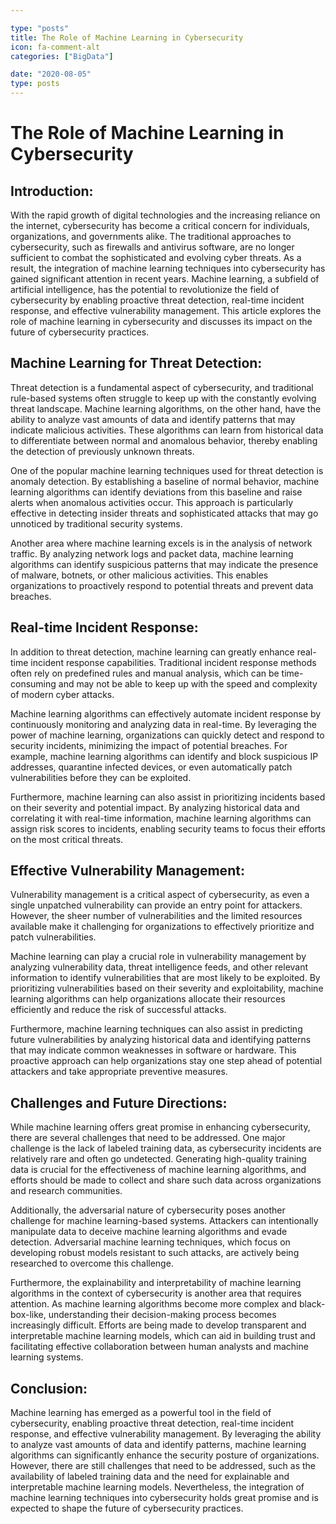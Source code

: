 ```yaml
---

type: "posts"
title: The Role of Machine Learning in Cybersecurity
icon: fa-comment-alt
categories: ["BigData"]

date: "2020-08-05"
type: posts
---
```





# The Role of Machine Learning in Cybersecurity

## Introduction:
With the rapid growth of digital technologies and the increasing reliance on the internet, cybersecurity has become a critical concern for individuals, organizations, and governments alike. The traditional approaches to cybersecurity, such as firewalls and antivirus software, are no longer sufficient to combat the sophisticated and evolving cyber threats. As a result, the integration of machine learning techniques into cybersecurity has gained significant attention in recent years. Machine learning, a subfield of artificial intelligence, has the potential to revolutionize the field of cybersecurity by enabling proactive threat detection, real-time incident response, and effective vulnerability management. This article explores the role of machine learning in cybersecurity and discusses its impact on the future of cybersecurity practices.

## Machine Learning for Threat Detection:
Threat detection is a fundamental aspect of cybersecurity, and traditional rule-based systems often struggle to keep up with the constantly evolving threat landscape. Machine learning algorithms, on the other hand, have the ability to analyze vast amounts of data and identify patterns that may indicate malicious activities. These algorithms can learn from historical data to differentiate between normal and anomalous behavior, thereby enabling the detection of previously unknown threats.

One of the popular machine learning techniques used for threat detection is anomaly detection. By establishing a baseline of normal behavior, machine learning algorithms can identify deviations from this baseline and raise alerts when anomalous activities occur. This approach is particularly effective in detecting insider threats and sophisticated attacks that may go unnoticed by traditional security systems.

Another area where machine learning excels is in the analysis of network traffic. By analyzing network logs and packet data, machine learning algorithms can identify suspicious patterns that may indicate the presence of malware, botnets, or other malicious activities. This enables organizations to proactively respond to potential threats and prevent data breaches.

## Real-time Incident Response:
In addition to threat detection, machine learning can greatly enhance real-time incident response capabilities. Traditional incident response methods often rely on predefined rules and manual analysis, which can be time-consuming and may not be able to keep up with the speed and complexity of modern cyber attacks.

Machine learning algorithms can effectively automate incident response by continuously monitoring and analyzing data in real-time. By leveraging the power of machine learning, organizations can quickly detect and respond to security incidents, minimizing the impact of potential breaches. For example, machine learning algorithms can identify and block suspicious IP addresses, quarantine infected devices, or even automatically patch vulnerabilities before they can be exploited.

Furthermore, machine learning can also assist in prioritizing incidents based on their severity and potential impact. By analyzing historical data and correlating it with real-time information, machine learning algorithms can assign risk scores to incidents, enabling security teams to focus their efforts on the most critical threats.

## Effective Vulnerability Management:
Vulnerability management is a critical aspect of cybersecurity, as even a single unpatched vulnerability can provide an entry point for attackers. However, the sheer number of vulnerabilities and the limited resources available make it challenging for organizations to effectively prioritize and patch vulnerabilities.

Machine learning can play a crucial role in vulnerability management by analyzing vulnerability data, threat intelligence feeds, and other relevant information to identify vulnerabilities that are most likely to be exploited. By prioritizing vulnerabilities based on their severity and exploitability, machine learning algorithms can help organizations allocate their resources efficiently and reduce the risk of successful attacks.

Furthermore, machine learning techniques can also assist in predicting future vulnerabilities by analyzing historical data and identifying patterns that may indicate common weaknesses in software or hardware. This proactive approach can help organizations stay one step ahead of potential attackers and take appropriate preventive measures.

## Challenges and Future Directions:
While machine learning offers great promise in enhancing cybersecurity, there are several challenges that need to be addressed. One major challenge is the lack of labeled training data, as cybersecurity incidents are relatively rare and often go undetected. Generating high-quality training data is crucial for the effectiveness of machine learning algorithms, and efforts should be made to collect and share such data across organizations and research communities.

Additionally, the adversarial nature of cybersecurity poses another challenge for machine learning-based systems. Attackers can intentionally manipulate data to deceive machine learning algorithms and evade detection. Adversarial machine learning techniques, which focus on developing robust models resistant to such attacks, are actively being researched to overcome this challenge.

Furthermore, the explainability and interpretability of machine learning algorithms in the context of cybersecurity is another area that requires attention. As machine learning algorithms become more complex and black-box-like, understanding their decision-making process becomes increasingly difficult. Efforts are being made to develop transparent and interpretable machine learning models, which can aid in building trust and facilitating effective collaboration between human analysts and machine learning systems.

## Conclusion:
Machine learning has emerged as a powerful tool in the field of cybersecurity, enabling proactive threat detection, real-time incident response, and effective vulnerability management. By leveraging the ability to analyze vast amounts of data and identify patterns, machine learning algorithms can significantly enhance the security posture of organizations. However, there are still challenges that need to be addressed, such as the availability of labeled training data and the need for explainable and interpretable machine learning models. Nevertheless, the integration of machine learning techniques into cybersecurity holds great promise and is expected to shape the future of cybersecurity practices.